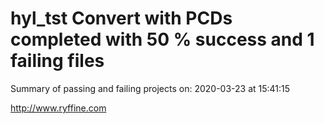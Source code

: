 # hyl_tst Convert with PCDs completed with 50 % success and 1 failing files

Summary of passing and failing projects on: 2020-03-23 at 15:41:15

http://www.ryffine.com
